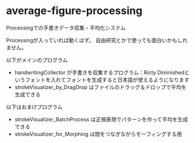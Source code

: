 # average-figure-processing
Processingでの手書きデータ収集・平均化システム

Processingが入っていれば動くはず。
自由研究とかで使っても面白いかもしれません。

以下がメインのプログラム
- handwritingCollector が手書きを収集するプログラム：Ricty Diminishedというフォントを入れてフォントを生成すると日本語が使えるようになります
- strokeVisualizer_by_DragDrop はファイルのドラッグ＆ドロップで平均を生成できる

以下はおまけプログラム
- strokeVisualizer_BatchProcess は正規表現でパターンを作って平均を生成できる
- strokeVisualizer_for_Morphing は間をつなぎながらモーフィングする用
